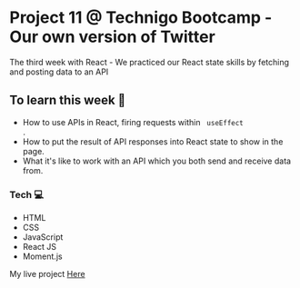 # Project 11 @ Technigo Bootcamp - Our own version of Twitter 


The third week with React - We practiced our React state skills by fetching and posting data to an API 

## To learn this week 🧠

- How to use APIs in React, firing requests within <code> useEffect </code> .
- How to put the result of API responses into React state to show in the page.
- What it's like to work with an API which you both send and receive data from.

### Tech  💻

- HTML
- CSS 
- JavaScript 
- React JS 
- Moment.js


My live project [Here](https://happy-thoughts-by-nasim.netlify.com/)




